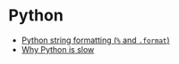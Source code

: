 # Python

- [Python string formatting (`%` and `.format`)](https://pyformat.info/)
- [Why Python is slow](https://jakevdp.github.io/blog/2014/05/09/why-python-is-slow/)
